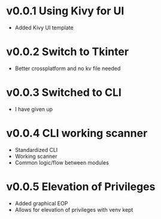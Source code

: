 
v0.0.1 Using Kivy for UI
========================
- Added Kivy UI template

v0.0.2 Switch to Tkinter
========================
- Better crossplatform and no kv file needed

v0.0.3 Switched to CLI 
==========================
- I have given up

v0.0.4 CLI working scanner
==========================
- Standardized CLI
- Working scanner
- Common logic/flow between modules

v0.0.5 Elevation of Privileges
==========================
- Added graphical EOP
- Allows for elevation of privileges with venv kept